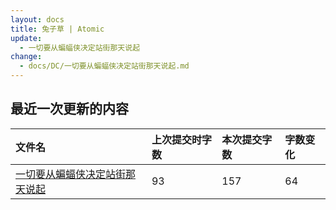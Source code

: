 ```yaml
---
layout: docs
title: 兔子草 | Atomic
update: 
  - 一切要从蝙蝠侠决定站街那天说起
change:
  - docs/DC/一切要从蝙蝠侠决定站街那天说起.md
---
```


## 最近一次更新的内容

|文件名|上次提交时字数|本次提交字数|字数变化|
|:-|:-|:-|:-|
|[一切要从蝙蝠侠决定站街那天说起](DC/一切要从蝙蝠侠决定站街那天说起.md)|93|157|64|
